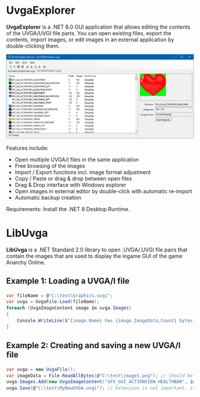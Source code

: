 # UvgaExplorer
**UvgaExplorer** is a .NET 8.0 GUI application that allows editing the contents of the UVGA/UVGI file parts.
You can open existing files, export the contents, import images, or edit images in an external application by double-clicking them.

![ScreenShot](screenshot.png)

Features include:
- Open multiple UVGA/I files in the same application
- Free browsing of the images
- Import / Export functions incl. image format adjustment
- Copy / Paste or drag & drop between open files
- Drag & Drop interface with Windows explorer
- Open images in external editor by double-click with automatic re-import
- Automatic backup creation

Requirements:
Install the .NET 8 Desktop Runtime.

# LibUvga
**LibUvga** is a .NET Standard 2.0 library to open .UVGA/.UVGI file pairs that contain the images that are used to display the ingame GUI of the game Anarchy Online.

## Example 1: Loading a UVGA/I file
```C#
var fileName = @"C:\test\Graphics.uvgi";
var uvga = UvgaFile.Load(fileName);
foreach (UvgaImageContent image in uvga.Images)
{
    Console.WriteLine($"{image.Name} has {image.ImageData.Count} bytes of data.");
}
```
## Example 2: Creating and saving a new UVGA/I file
```C#
var uvga = new UvgaFile();
var imageData = File.ReadAllBytes(@"C:\test\image1.png"); // Should be 24bpp RGB PNG images
uvga.Images.Add(new UvgaImageContent("GFX_GUI_ACTIONVIEW_HEALTHBAR", imageData));
uvga.Save(@"C:\test\MyNewUVGA.uvgi"); // Extension is not important, it will create both MyNewUVGA.uvgi and MyNewUVGA.uvga
```